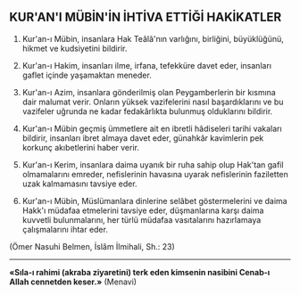 ## KUR'AN'I MÜBİN'İN İHTİVA ETTİĞİ HAKİKATLER

1)   Kur'an-ı Mübin, insanlara Hak Teâlâ'nın varlığını, birliğini, büyüklüğünü, hikmet ve kudsiyetini bildirir.

2)   Kur'an-ı Hakim, insanları ilme, irfana, tefekküre davet eder, insanları gaflet içinde yaşamaktan meneder.

3)   Kur'an-ı Azim, insanlara gönderilmiş olan Peygamberlerin bir kısmına dair malumat verir. Onların yüksek vazifelerini nasıl başar­dıklarını ve bu vazifeler uğrunda ne kadar fedakârlıkta bulunmuş olduklarını bildirir.

4)   Kur'an-ı Mübin geçmiş ümmetlere ait en ibretli hâdiseleri tarihi vakaları bildirir, in­sanları ibret almaya davet eder, günahkâr ka­vimlerin pek korkunç akıbetlerini haber verir.

5)   Kur'an-ı Kerim, insanlara daima uyanık bir ruha sahip olup Hak'tan gafil olmamaları­nı emreder, nefislerinin havasına uyarak nefis­lerinin faziletten uzak kalmamasını tavsiye eder.

6)   Kur'an-ı Mübin, Müslümanlara dinlerine selâbet göstermelerini ve daima Hakk'ı müda­faa etmelerini tavsiye eder, düşmanlarına karşı daima kuvvetli bulunmalarını, her türlü müda­faa vasıtalarını hazırlamaya çalışmalarını ihtar eder.

(Ömer Nasuhi Belmen, İslâm İlmihali, Sh.: 23)

<hr>

**«Sıla-ı rahimi (akraba ziyaretini) terk eden kimsenin nasibini Cenab-ı Allah cennetden keser.»** (Menavi)
